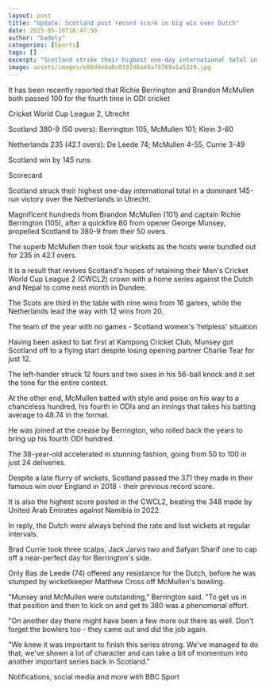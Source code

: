 ```yaml
---
layout: post
title: "Update: Scotland post record score in big win over Dutch"
date: 2025-05-16T16:47:56
author: "badely"
categories: [Sports]
tags: []
excerpt: "Scotland strike their highest one-day international total in a dominant 145-run victory over the Netherlands in Utrecht."
image: assets/images/e06ddeda0c0397d0a48af9769a1a5319.jpg
---
```


It has been recently reported that Richie Berrington and Brandon McMullen both passed 100 for the fourth time in ODI cricket

Cricket World Cup League 2, Utrecht

Scotland 380-9 (50 overs): Berrington 105, McMullen 101; Klein 3-60

Netherlands 235 (42.1 overs): De Leede 74; McMullen 4-55, Currie 3-49

Scotland win by 145 runs

Scorecard

Scotland struck their highest one-day international total in a dominant 145-run victory over the Netherlands in Utrecht.

Magnificent hundreds from Brandon McMullen (101) and captain Richie Berrington (105), after a quickfire 80 from opener George Munsey, propelled Scotland to 380-9 from their 50 overs.

The superb McMullen then took four wickets as the hosts were bundled out for 235 in 42.1 overs.

It is a result that revives Scotland's hopes of retaining their Men's Cricket World Cup League 2 (CWCL2) crown with a home series against the Dutch and Nepal to come next month in Dundee.

The Scots are third in the table with nine wins from 16 games, while the Netherlands lead the way with 12 wins from 20.

The team of the year with no games - Scotland women's 'helpless' situation

Having been asked to bat first at Kampong Cricket Club, Munsey got Scotland off to a flying start despite losing opening partner Charlie Tear for just 12.

The left-hander struck 12 fours and two sixes in his 56-ball knock and it set the tone for the entire contest.

At the other end, McMullen batted with style and poise on his way to a chanceless hundred, his fourth in ODIs and an innings that takes his batting average to 48.74 in the format.

He was joined at the crease by Berrington, who rolled back the years to bring up his fourth ODI hundred.

The 38-year-old accelerated in stunning fashion, going from 50 to 100 in just 24 deliveries. 

Despite a late flurry of wickets, Scotland passed the 371 they made in their famous win over England in 2018 - their previous record score.

It is also the highest score posted in the CWCL2, beating the 348 made by United Arab Emirates against Namibia in 2022.

In reply, the Dutch were always behind the rate and lost wickets at regular intervals.

Brad Currie took three scalps, Jack Jarvis two and Safyan Sharif one to cap off a near-perfect day for Berrington's side.

Only Bas de Leede (74) offered any resistance for the Dutch, before he was stumped by wicketkeeper Matthew Cross off McMullen's bowling.

"Munsey and McMullen were outstanding," Berrington said. "To get us in that position and then to kick on and get to 380 was a phenomenal effort. 

"On another day there might have been a few more out there as well. Don't forget the bowlers too - they came out and did the job again.

"We knew it was important to finish this series strong. We've managed to do that, we've shown a lot of character and can take a bit of momentum into another important series back in Scotland."

Notifications, social media and more with BBC Sport

